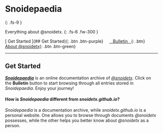# Snoidepaedia
{: .fs-9 }

Everything about @snoidetx.
{: .fs-6 .fw-300 }

[&nbsp;Get Started&nbsp;](## Get Started){: .btn .btn-purple} &nbsp; &nbsp; [&nbsp;&nbsp;&nbsp;Bulletin&nbsp;&nbsp;&nbsp;](){: .btn} &nbsp; &nbsp; [About @snoidetx](https://snoidetx.github.io/){: .btn .btn-green}

---

## Get Started

***[Snoidepaedia](https://snoidetx.github.io/Snoidepaedia/)*** is an online documentation archive of *[@snoidetx](https://snoidetx.github.io/)*. Click on the **Bulletin** button to start browsing through all entries stored in *Snoidepaedia*. Enjoy your journey!

#### How is *Snoidepaedia* different from *snoidetx.github.io*?

*Snoidepaedia* is a documentation archive, while *snoidetx.github.io* is a personal website. One allows you to browse through documents *@snoidetx* possesses, while the other helps you better know about *@snoidetx* as a person.
